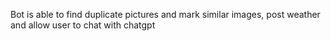 Bot is able to find duplicate pictures and mark similar images, post weather and allow user to chat with chatgpt
